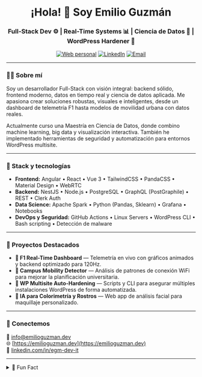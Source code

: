 <!-- README para el perfil de GitHub: emilioguzman -->

<h1 align="center">¡Hola! 👋 Soy Emilio Guzmán</h1>
<h3 align="center">Full-Stack Dev ⚙️ | Real-Time Systems 📊 | Ciencia de Datos 📡 | WordPress Hardener 🔐</h3>

<p align="center">
  <a href="https://emilioguzman.dev" target="_blank"><img alt="Web personal" src="https://img.shields.io/badge/🌐%20Portafolio-emilioguzman.dev-2ea44f" /></a>
  <a href="https://linkedin.com/in/emilioguzmanec" target="_blank"><img alt="LinkedIn" src="https://img.shields.io/badge/LinkedIn-Emilio%20Guzmán-blue?logo=linkedin" /></a>
  <a href="mailto:emilioguzman.dev@gmail.com"><img alt="Email" src="https://img.shields.io/badge/email-contacto-red?logo=gmail" /></a>
</p>

---

### 👨‍💻 Sobre mí

Soy un desarrollador Full-Stack con visión integral: backend sólido, frontend moderno, datos en tiempo real y ciencia de datos aplicada. Me apasiona crear soluciones robustas, visuales e inteligentes, desde un dashboard de telemetría F1 hasta modelos de movilidad urbana con datos reales.

Actualmente curso una Maestría en Ciencia de Datos, donde combino machine learning, big data y visualización interactiva. También he implementado herramientas de seguridad y automatización para entornos WordPress multisite.

---

### 🧠 Stack y tecnologías

- **Frontend:** Angular • React • Vue 3 • TailwindCSS • PandaCSS • Material Design • WebRTC
- **Backend:** NestJS • Node.js • PostgreSQL • GraphQL (PostGraphile) • REST • Clerk Auth
- **Data Science:** Apache Spark • Python (Pandas, Sklearn) • Grafana • Notebooks
- **DevOps y Seguridad:** GitHub Actions • Linux Servers • WordPress CLI • Bash scripting • Detección de malware

---

### 🚀 Proyectos Destacados

- **🏁 F1 Real-Time Dashboard** — Telemetría en vivo con gráficos animados y backend optimizado para 120Hz.
- **📡 Campus Mobility Detector** — Análisis de patrones de conexión WiFi para mejorar la planificación universitaria.
- **🔐 WP Multisite Auto-Hardening** — Scripts y CLI para asegurar múltiples instalaciones WordPress de forma automatizada.
- **💄 IA para Colorimetría y Rostros** — Web app de análisis facial para maquillaje personalizado.

---

### 🤝 Conectemos

📨 [info@emilioguzman.dev](mailto:info@emilioguzman.dev)  
🌐 [https://emilioguzman.dev](https://emilioguzman.dev)  
💼 [linkedin.com/in/egm-dev-it](https://linkedin.com/in/egm-dev-it)

---

<details>
<summary>📎 Fun Fact</summary>

- Me gusta automatizar todo lo que se pueda.
- Estoy obsesionado con las interfaces limpias y los dashboards con buena UX.
- A veces detecto más malware que el hosting. 🙃

</details>
